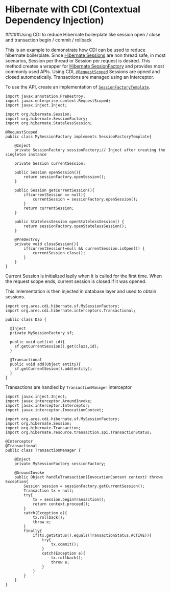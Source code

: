 # Hibernate with CDI (Contextual Dependency Injection)

#####Using CDI to reduce Hibernate boilerplate like session open / close and transaction begin / commit / rollback

This is an example to demonstrate how CDI can be used to reduce hibernate boilerplate. Since [Hibernate Sessions](http://docs.jboss.org/hibernate/orm/5.1/javadocs/org/hibernate/Session.html) are non thread safe, in most scenarios, Session per thread or Session per request is desired. This method creates a wrapper for [Hibernate SessionFactory](http://docs.jboss.org/hibernate/orm/5.1/javadocs/org/hibernate/SessionFactory.html) and provides most commonly used APIs. Using CDI, [`@RequestScoped`](http://docs.oracle.com/javaee/6/api/javax/enterprise/context/RequestScoped.html) Sessions are opned and closed automcatically. Transactions are managed using an Interceptor.

To use the API, create an implementation of [`SessionFactoryTemplate`](https://github.com/vivekkr12/cdi-hibernate/blob/master/src/main/java/org/ares/cdi/hibernate/sf/SessionFactoryTemplate.java).

```
import javax.annotation.PreDestroy;
import javax.enterprise.context.RequestScoped;
import javax.inject.Inject;

import org.hibernate.Session;
import org.hibernate.SessionFactory;
import org.hibernate.StatelessSession;

@RequestScoped
public class MySessionFactory implements SessionFactoryTemplate{

	@Inject
	private SessionFactory sessionFactory;// Inject after creating the singleton instance
	
	private Session currentSession;
	
	public Session openSession(){
		return sessionFactory.openSession();
	}
	
	public Session getCurrentSession(){
		if(currentSession == null){
			currentSession = sessionFactory.openSession();
		}
		return currentSession;
	}

	public StatelessSession openStatelessSession() {
		return sessionFactory.openStatelessSession();
	}
	
	@PreDestroy
	private void closeSession(){
		if(currentSession!=null && currentSession.isOpen()) {
			currentSession.close();
		}
	}
}
```
Current Session is initialized lazily when it is called for the first time. When the request scope ends, current session is closed if it was opened.

This imlementation is then injected in database layer and used to obtain sessions.

```
import org.ares.cdi.hibernate.sf.MySessionFactory;
import org.ares.cdi.hibernate.interceptors.Transactional;

public class Dao {
  
  @Inject
  private MySessionFactory sf;
  
  public void get(int id){
    sf.getCurrentSession().get(clazz,id);
  }
  
  @Transactional
  public void add(Object entity){
    sf.getCurrentSesion().add(entity);
  }
}
```
Transactions are handled by `TransactionManager` interceptor

```
import javax.inject.Inject;
import javax.interceptor.AroundInvoke;
import javax.interceptor.Interceptor;
import javax.interceptor.InvocationContext;

import org.ares.cdi.hibernate.sf.MySessionFactory;
import org.hibernate.Session;
import org.hibernate.Transaction;
import org.hibernate.resource.transaction.spi.TransactionStatus;

@Interceptor
@Transactional
public class TransactionManager {

	@Inject
	private MySessionFactory sessionFactory;
	
	@AroundInvoke
	public Object handleTransaction(InvocationContext context) throws Exception{
		Session session = sessionFactory.getCurrentSession();
		Transaction tx = null;
		try{
			tx = session.beginTransaction();
			return context.proceed();
		}
		catch(Exception e){
			tx.rollback();
			throw e;
		}
		finally{
			if(tx.getStatus().equals(TransactionStatus.ACTIVE)){
				try{
					tx.commit();
				}
				catch(Exception e){
					tx.rollback();
					throw e;
				}
			}
		}
	}
}
